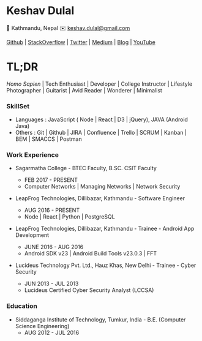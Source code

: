 <!-- ![fit inline right](https://pbs.twimg.com/profile_images/803935588197879809/MXQjtCVo_400x400.jpg) -->
# Keshav Dulal
📍 Kathmandu, Nepal
✉️ keshav.dulal@gmail.com

[Github](https://github.com/Keshavdulal) | [StackOverflow](https://stackoverflow.com/users/3556531/keshavdulal?tab=profile) | [Twitter](https://twitter.com/keshavdulal) | [Medium](https://medium.com/@keshavdulal) | [Blog](https://thinkmandu.wordpress.com/) | [YouTube](https://www.youtube.com/channel/UCAZyPxmMGNV3WC8oRiVOnyQ)

# TL;DR
*Homo Sapien* | Tech Enthusiast | Developer | College Instructor | Lifestyle Photographer | Guitarist | Avid Reader | Wonderer | Minimalist

### SkillSet
+ Languages 	: 	JavaScript ( Node | React | D3 | jQuery), JAVA (Android Java)
+ Others		:	Git | Github | JIRA | Confluence | Trello | SCRUM | Kanban | BEM | SMACCS | Postman

### Work Experience
- Sagarmatha College - BTEC Faculty, B.SC. CSIT Faculty
	- FEB  2017 - PRESENT
	- Computer Networks | Managing Networks | Network Security

- LeapFrog Technologies, Dillibazar, Kathmandu - Software Engineer
	- AUG 2016 - PRESENT
	- Node | React | Python | PostgreSQL

- LeapFrog Technologies, Dillibazar, Kathmandu - Trainee - Android App Development
	- JUNE 2016 - AUG 2016
	- Android SDK v23 | Android Build Tools v23.0.3 | FFT

- Lucideus Technology Pvt. Ltd., Hauz Khas, New Delhi - Trainee - Cyber Security
	- JUN 2013 - JUL 2013
	- Lucideus Certified Cyber Security Analyst (LCCSA)

### Education
- Siddaganga Institute of Technology, Tumkur, India - B.E. (Computer Science Engineering)
	- AUG  2012 - JUL 2016
